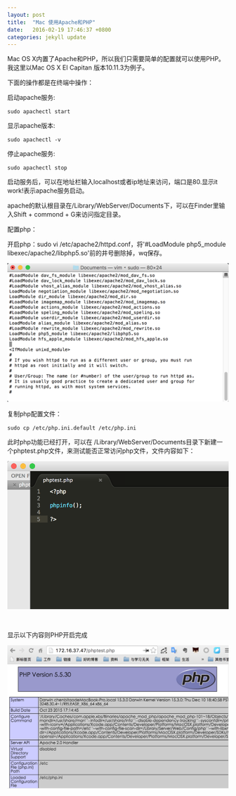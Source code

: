 ```yaml
---
layout: post
title:  "Mac 使用Apache和PHP"
date:   2016-02-19 17:46:37 +0800
categories: jekyll update
---
```


Mac OS X内置了Apache和PHP，所以我们只需要简单的配置就可以使用PHP。我这里以Mac OS X EI Capitan 版本10.11.3为例子。

下面的操作都是在终端中操作：

启动apache服务:
```shell
sudo apachectl start
```

显示apache版本:
```shell
sudo apachectl -v
```

停止apache服务:
```shell
sudo apachectl stop
```

启动服务后，可以在地址栏输入localhost或者ip地址来访问，端口是80.显示it work!表示apache服务启动。

apache的默认根目录在/Library/WebServer/Documents下，可以在Finder里输入Shift + commond + G来访问指定目录。

配置php：

开启php：sudo vi /etc/apache2/httpd.conf，将'#LoadModule php5_module libexec/apache2/libphp5.so'前的井号删除掉，wq保存。

[![QQ20160219-0@2x](/assets/images/2016/02/QQ20160219-0@2x.png)](/assets/images/2016/02/QQ20160219-0@2x.png)

复制php配置文件：
```shell
sudo cp /etc/php.ini.default /etc/php.ini
```

此时php功能已经打开，可以在 /Library/WebServer/Documents目录下新建一个phptest.php文件，来测试能否正常访问php文件，文件内容如下：

[![QQ20160219-2@2x](/assets/images/2016/02/QQ20160219-2@2x.png)](/assets/images/2016/02/QQ20160219-2@2x.png)

&nbsp;

显示以下内容则PHP开启完成

[![QQ20160219-3@2x](/assets/images/2016/02/QQ20160219-3@2x.png)](/assets/images/2016/02/QQ20160219-3@2x.png)
